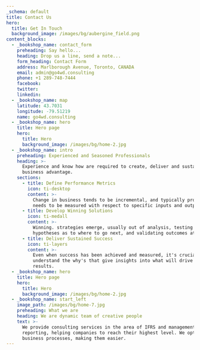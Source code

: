 ```yaml
---
_schema: default
title: Contact Us
hero:
  title: Get In Touch
  background_image: /images/bg/aubergine_field.png
content_blocks:
  - _bookshop_name: contact_form
    preheading: Say hello...
    heading: Drop us a line, send a note...
    form_heading: Contact Form
    address: Marlborough Avenue, Toronto, CANADA
    email: admin@go4wd.consulting
    phone: +1 289-748-7444
    facebook:
    twitter:
    linkedin:
  - _bookshop_name: map
    latitude: 43.7031
    longitude: -79.51219
    name: go4wd.consulting
  - _bookshop_name: hero
    title: Hero page
    hero:
      title: Hero
      background_image: /images/bg/home-2.jpg
  - _bookshop_name: intro
    preheading: Experienced and Seasoned Professionals
    heading: >-
      Experience and know how are required to create, deliver and sustain core
      business advantage.
    sections:
      - title: Define Performance Metrics
        icon: ti-desktop
        content: >-
          Change in business tends to be incremental, and typically progress
          needs to be measured with respect to specific inputs and outputs.
      - title: Develop Winning Solutions
        icon: ti-medall
        content: >-
          Winning. strategies emerge, usually out of analysis, testing
          hypotheses as to where to go next, and validating outcomes at scale.
      - title: Deliver Sustained Success
        icon: ti-layers
        content: >-
          Even when success has been achieved and measured, it's crucial to
          understand the why's that give insights into what will drive sustained
          results.
  - _bookshop_name: hero
    title: Hero page
    hero:
      title: Hero
      background_image: /images/bg/home-2.jpg
  - _bookshop_name: start_left
    image_path: /images/bg/home-7.jpg
    preheading: What we are
    heading: We are dynamic team of creative people
    text: >-
      We provide consulting services in the area of IFRS and management
      reporting, helping companies to reach their highest level. We optimize
      business processes, making them easier.
---
```


